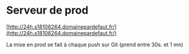 # Serveur de prod

[http://24h.s18106264.domainepardefaut.fr/](http://24h.s18106264.domainepardefaut.fr/)

La mise en prod se fait à chaque push sur Git (prend entre 30s. et 1 mn)
